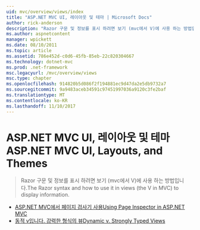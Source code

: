 ```yaml
---
uid: mvc/overview/views/index
title: "ASP.NET MVC UI, 레이아웃 및 테마 | Microsoft Docs"
author: rick-anderson
description: "Razor 구문 및 정보를 표시 하려면 보기 (mvc에서 V)에 사용 하는 방법입니다."
ms.author: aspnetcontent
manager: wpickett
ms.date: 08/10/2011
ms.topic: article
ms.assetid: 786e452d-c0d6-45fb-85eb-22c820304667
ms.technology: dotnet-mvc
ms.prod: .net-framework
msc.legacyurl: /mvc/overview/views
msc.type: chapter
ms.openlocfilehash: 914820b5d086f2f194881ec9d47da2e5db9732a7
ms.sourcegitcommit: 9a9483aceb34591c97451997036a9120c3fe2baf
ms.translationtype: MT
ms.contentlocale: ko-KR
ms.lasthandoff: 11/10/2017
---
```

<a name="aspnet-mvc-ui-layouts-and-themes"></a><span data-ttu-id="fc014-103">ASP.NET MVC UI, 레이아웃 및 테마</span><span class="sxs-lookup"><span data-stu-id="fc014-103">ASP.NET MVC UI, Layouts, and Themes</span></span>
====================
> <span data-ttu-id="fc014-104">Razor 구문 및 정보를 표시 하려면 보기 (mvc에서 V)에 사용 하는 방법입니다.</span><span class="sxs-lookup"><span data-stu-id="fc014-104">The Razor syntax and how to use it in views (the V in MVC) to display information.</span></span>


- [<span data-ttu-id="fc014-105">ASP.NET MVC에서 페이지 검사기 사용</span><span class="sxs-lookup"><span data-stu-id="fc014-105">Using Page Inspector in ASP.NET MVC</span></span>](using-page-inspector-in-aspnet-mvc.md)
- [<span data-ttu-id="fc014-106">동적 v입니다. 강력한 형식의 뷰</span><span class="sxs-lookup"><span data-stu-id="fc014-106">Dynamic v. Strongly Typed Views</span></span>](dynamic-v-strongly-typed-views.md)
